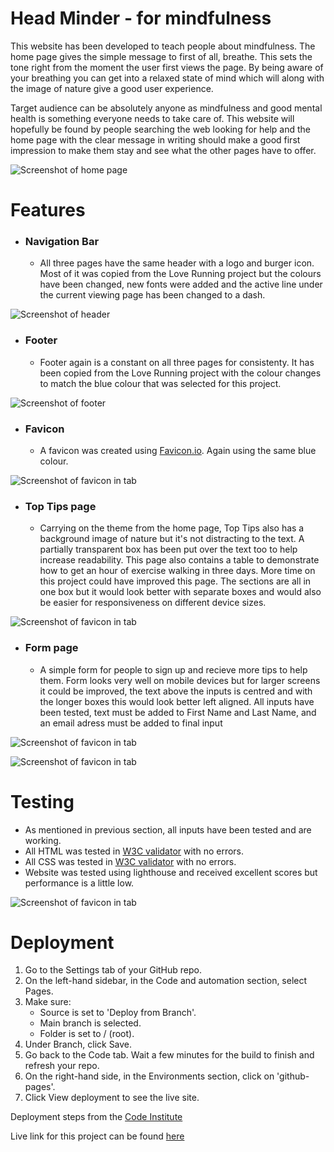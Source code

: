 # Head Minder - for mindfulness

This website has been developed to teach people about mindfulness. The home page gives the simple message to first of all, breathe. This sets the tone right from the moment the user first views the page. By being aware of your breathing you can get into a relaxed state of mind which will along with the image of nature give a good user experience.

Target audience can be absolutely anyone as mindfulness and good mental health is something everyone needs to take care of. This website will hopefully be found by people searching the web looking for help and the home page with the clear message in writing should make a good first impression to make them stay and see what the other pages have to offer.

![Screenshot of home page](assets/images/home.png)

# Features

- ### Navigation Bar
    - All three pages have the same header with a logo and burger icon. Most of it was copied from the Love Running project but the colours have been changed, new fonts were added and the active line under the current viewing page has been changed to a dash.

![Screenshot of header](assets/images/header.png)

- ### Footer
    - Footer again is a constant on all three pages for consistenty. It has been copied from the Love Running project with the colour changes to match the blue colour that was selected for this project.

![Screenshot of footer](assets/images/footer.png)

- ### Favicon
    - A favicon was created using [Favicon.io](https://favicon.io/). Again using the same blue colour.

![Screenshot of favicon in tab](assets/images/icon.png)

- ### Top Tips page
    - Carrying on the theme from the home page, Top Tips also has a background image of nature but it's not distracting to the text. A partially transparent box has been put over the text too to help increase readability. This page also contains a table to demonstrate how to get an hour of exercise walking in three days. More time on this project could have improved this page. The sections are all in one box but it would look better with separate boxes and would also be easier for responsiveness on different device sizes.

![Screenshot of favicon in tab](assets/images/tips.png)

- ### Form page
    - A simple form for people to sign up and recieve more tips to help them. Form looks very well on mobile devices but for larger screens it could be improved, the text above the inputs is centred and with the longer boxes this would look better left aligned. All inputs have been tested, text must be added to First Name and Last Name, and an email adress must be added to final input

![Screenshot of favicon in tab](assets/images/form.png)

![Screenshot of favicon in tab](assets/images/large-screen.png)

# Testing

- As mentioned in previous section, all inputs have been tested and are working.
- All HTML was tested in [W3C validator](https://validator.w3.org/) with no errors.
- All CSS was tested in [W3C validator](https://jigsaw.w3.org/css-validator/) with no errors.
- Website was tested using lighthouse and received excellent scores but performance is a little low.

![Screenshot of favicon in tab](assets/images/lighthouse.png)

# Deployment

1. Go to the Settings tab of your GitHub repo.
2. On the left-hand sidebar, in the Code and automation section, select Pages.
3. Make sure:
    - Source is set to 'Deploy from Branch'.
    - Main branch is selected.
    - Folder is set to / (root).
4. Under Branch, click Save.
5. Go back to the Code tab. Wait a few minutes for the build to finish and refresh your repo.
6. On the right-hand side, in the Environments section, click on 'github-pages'.
7. Click View deployment to see the live site. 

Deployment steps from the [Code Institute](https://codeinstitute.net/)

Live link for this project can be found [here](https://johnnysavageni.github.io/mindfulness/)

